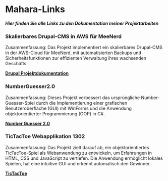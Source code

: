# Mahara-Links
***Hier finden Sie alle Links zu den Dokumentation meiner Projektarbeiten***

### Skalierbares Drupal-CMS in AWS für MeeNerd
Zusammenfassung:
Das Projekt implementiert ein skalierbares Drupal-CMS in der AWS-Cloud für MeeNerd, mit automatisierten Backups und Sicherheitsfunktionen zur effizienten Verwaltung ihres wachsenden Geschäfts.

**[Drupal Projektdokumentation](https://portfolio.bbbaden.ch/view/view.php?t=d605e731be094f388c8d)**

### NumberGuesser2.0
Zusammenfassung:
Dieses Projekt verbessert das ursprüngliche Number-Guesser-Spiel durch die Implementierung einer grafischen Benutzeroberfläche (GUI) mit WinForms und die Anwendung objektorientierter Programmierung (OOP) in C#.

**[Number Guesser 2.0](https://portfolio.bbbaden.ch/view/view.php?t=a5a86d06baddefd34498)**

### TicTacToe Webapplikation 1302
Zusammenfassung:
Das Projekt zielt darauf ab, ein objektorientiertes TicTacToe-Spiel als Webanwendung zu entwickeln, um Erfahrungen in HTML, CSS und JavaScript zu vertiefen. Die Anwendung ermöglicht lokales Spielen, hat eine intuitive GUI und erkennt automatisch den Gewinner.

**[TicTacToe](https://portfolio.bbbaden.ch/view/view.php?t=c9635a75ca5aecb77c0e)**
